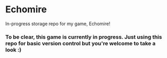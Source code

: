 # Echomire
In-progress storage repo for my game, Echomire!


### To be clear, this game is currently in progress. Just using this repo for basic version control but you're welcome to take a look :)
